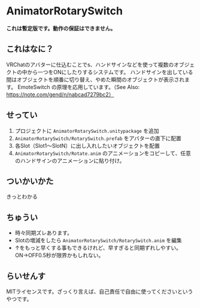 # AnimatorRotarySwitch
**これは暫定版です。動作の保証はできません。**

## これはなに？
VRChatのアバターに仕込むことでs、ハンドサインなどを使って複数のオブジェクトの中から一つをONにしたりするシステムです。
ハンドサインを出している間はオブジェクトを順番に切り替え、やめた瞬間のオブジェクトが表示されます。
EmoteSwitch の原理を応用しています。（See Also: https://note.com/gend/n/nabcad7279bc2）

## せってい
1. プロジェクトに `AnimatorRotarySwitch.unitypackage` を追加
2. `AnimatorRotarySwitch/RotarySwitch.prefab` をアバターの直下に配置
3. 各Slot（Slot1～SlotN）に出し入れしたいオブジェクトを配置
4. `AnimatorRotarySwitch/Rotate.anim` のアニメーションをコピーして、任意のハンドサインのアニメーションに貼り付け。

## ついかいかた
きっとわかる

## ちゅうい
* 時々同期ズレあります。
* Slotの増減をしたら `AnimatorRotarySwitch/RotarySwitch.anim` を編集
* ↑をもっと早くする事もできるけれど、早すぎると同期ずれしやすい。ON→OFF0.5秒が限界かもしれない。

## らいせんす
MITライセンスです。ざっくり言えば、自己責任で自由に使ってくださいというやつです。
